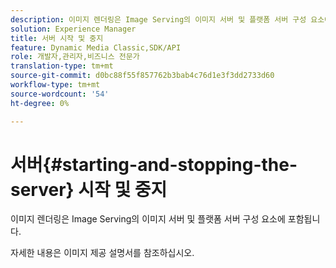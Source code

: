 ```yaml
---
description: 이미지 렌더링은 Image Serving의 이미지 서버 및 플랫폼 서버 구성 요소에 포함됩니다.
solution: Experience Manager
title: 서버 시작 및 중지
feature: Dynamic Media Classic,SDK/API
role: 개발자,관리자,비즈니스 전문가
translation-type: tm+mt
source-git-commit: d0bc88f55f857762b3bab4c76d1e3f3dd2733d60
workflow-type: tm+mt
source-wordcount: '54'
ht-degree: 0%

---
```



# 서버{#starting-and-stopping-the-server} 시작 및 중지

이미지 렌더링은 Image Serving의 이미지 서버 및 플랫폼 서버 구성 요소에 포함됩니다.

자세한 내용은 이미지 제공 설명서를 참조하십시오.
